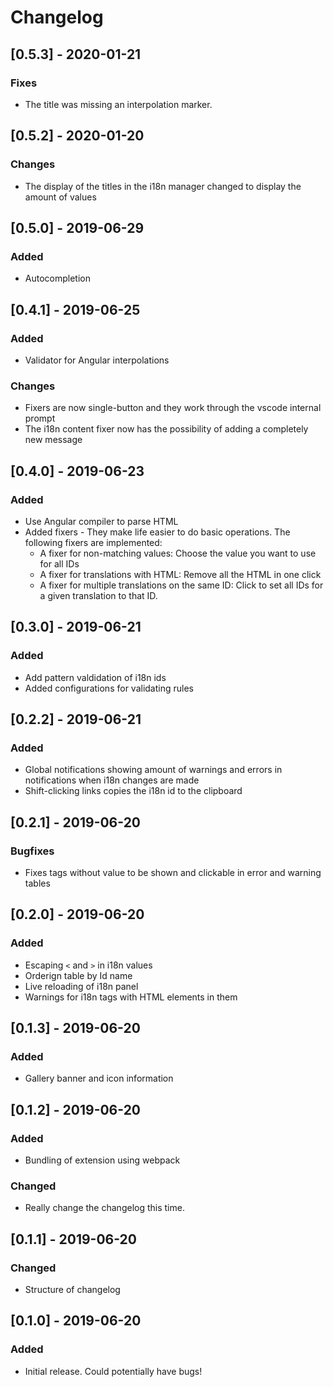 # Changelog
## [0.5.3] - 2020-01-21
### Fixes
- The title was missing an interpolation marker.

## [0.5.2] - 2020-01-20
### Changes
- The display of the titles in the i18n manager changed to display the amount of values

## [0.5.0] - 2019-06-29
### Added
- Autocompletion

## [0.4.1] - 2019-06-25
### Added
- Validator for Angular interpolations

### Changes
- Fixers are now single-button and they work through the vscode internal prompt
- The i18n content fixer now has the possibility of adding a completely new message

## [0.4.0] - 2019-06-23
### Added
- Use Angular compiler to parse HTML
- Added fixers - They make life easier to do basic operations. The following fixers are implemented:
    - A fixer for non-matching values: Choose the value you want to use for all IDs
    - A fixer for translations with HTML: Remove all the HTML in one click
    - A fixer for multiple translations on the same ID: Click to set all IDs for a given translation to that ID.

## [0.3.0] - 2019-06-21
### Added
- Add pattern valdidation of i18n ids
- Added configurations for validating rules

## [0.2.2] - 2019-06-21
### Added
- Global notifications showing amount of warnings and errors in notifications when i18n changes are made
- Shift-clicking links copies the i18n id to the clipboard


## [0.2.1] - 2019-06-20
### Bugfixes
- Fixes tags without value to be shown and clickable in error and warning tables

## [0.2.0] - 2019-06-20
### Added
- Escaping `<` and `>` in i18n values
- Orderign table by Id name
- Live reloading of i18n panel
- Warnings for i18n tags with HTML elements in them

## [0.1.3] - 2019-06-20
### Added
- Gallery banner and icon information

## [0.1.2] - 2019-06-20
### Added
- Bundling of extension using webpack
### Changed
- Really change the changelog this time.

## [0.1.1] - 2019-06-20
### Changed
- Structure of changelog

## [0.1.0] - 2019-06-20

### Added
- Initial release. Could potentially have bugs!
